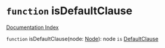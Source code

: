 # `function` isDefaultClause

[Documentation Index](../README.md)

`function` isDefaultClause(node: [Node](../interface.Node/README.md)): node `is` [DefaultClause](../interface.DefaultClause/README.md)

